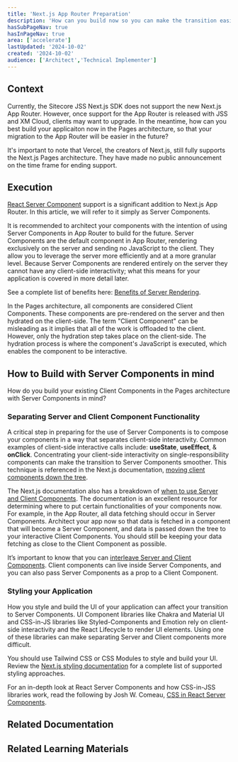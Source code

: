 ```yaml
---
title: 'Next.js App Router Preparation'
description: 'How can you build now so you can make the transition easier?'
hasSubPageNav: true
hasInPageNav: true
area: ['accelerate']
lastUpdated: '2024-10-02'
created: '2024-10-02'
audience: ['Architect','Technical Implementer']
---
```


## Context

Currently, the Sitecore JSS Next.js SDK does not support the new Next.js App Router. However, once support for the App Router is released with JSS and XM Cloud, clients may want to upgrade. In the meantime, how can you best build your applicaiton now in the Pages architecture, so that your migration to the App Router will be easier in the future?

It's important to note that Vercel, the creators of Next.js, still fully supports the Next.js Pages architecture. They have made no public announcement on the time frame for ending support.

## Execution

[React Server Component](https://nextjs.org/docs/app/building-your-application/rendering/server-components) support is a significant addition to Next.js App Router. In this article, we will refer to it simply as Server Components.

It is recommended to architect your components with the intention of using Server Components in App Router to build for the future. Server Components are the default component in App Router, rendering exclusively on the server and sending no JavaScript to the client. They allow you to leverage the server more efficiently and at a more granular level. Because Server Components are rendered entirely on the server they cannot have any client-side interactivity; what this means for your application is covered in more detail later.

See a complete list of benefits here: [Benefits of Server Rendering](https://nextjs.org/docs/app/building-your-application/rendering/server-components#benefits-of-server-rendering).

In the Pages architecture, all components are considered Client Components. These components are pre-rendered on the server and then hydrated on the client-side. The term "Client Component" can be misleading as it implies that all of the work is offloaded to the client. However, only the hydration step takes place on the client-side. The hydration process is where the component's JavaScript is executed, which enables the component to be interactive.

## How to Build with Server Components in mind

How do you build your existing Client Components in the Pages architecture with Server Components in mind?

### Separating Server and Client Component Functionality

A critical step in preparing for the use of Server Components is to compose your components in a way that separates client-side interactivity. Common examples of client-side interactive calls include: **useState**, **useEffect**, & **onClick**. Concentrating your client-side interactivity on single-responsibility components can make the transition to Server Components smoother. This technique is referenced in the Next.js documentation, [moving client components down the tree](https://nextjs.org/docs/app/building-your-application/rendering/composition-patterns#moving-client-components-down-the-tree).

The Next.js documentation also has a breakdown of [when to use Server and Client Components](https://nextjs.org/docs/app/building-your-application/rendering/composition-patterns#when-to-use-server-and-client-components). The documentation is an excellent resource for determining where to put certain functionalities of your components now. For example, in the App Router, all data fetching should occur in Server Components. Architect your app now so that data is fetched in a component that will become a Server Component, and data is passed down the tree to your interactive Client Components. You should still be keeping your data fetching as close to the Client Component as possible.

It’s important to know that you can [interleave Server and Client Components](https://nextjs.org/docs/app/building-your-application/rendering/composition-patterns#interleaving-server-and-client-components). Client components can live inside Server Components, and you can also pass Server Components as a prop to a Client Component.

### Styling your Application

How you style and build the UI of your application can affect your transition to Server Components. UI Component libraries like Chakra and Material UI and CSS-in-JS libraries like Styled-Components and Emotion rely on client-side interactivity and the React Lifecycle to render UI elements. Using one of these libraries can make separating Server and Client components more difficult.

You should use Tailwind CSS or CSS Modules to style and build your UI. Review the [Next.js styling documentation](https://nextjs.org/docs/app/building-your-application/styling) for a complete list of supported styling approaches.

For an in-depth look at React Server Components and how CSS-in-JSS libraries work, read the following by Josh W. Comeau, [CSS in React Server Components](https://www.joshwcomeau.com/react/css-in-rsc).

## Related Documentation

<Row columns={2}>
  <Link title="Understanding React Server Components" link="https://vercel.com/blog/understanding-react-server-components" />
  <Link title="Moving Client Components Down the Tree" link="https://nextjs.org/docs/app/building-your-application/rendering/composition-patterns#moving-client-components-down-the-tree" />
  <Link title="When to use Server and Client Components" link="https://nextjs.org/docs/app/building-your-application/rendering/composition-patterns#when-to-use-server-and-client-components" />
  <Link title="Recommended Styling Methods in Next.js" link="https://nextjs.org/docs/app/building-your-application/styling" />
  <Link title="Interleaving Server and Client Components" link="https://nextjs.org/docs/app/building-your-application/rendering/composition-patterns#interleaving-server-and-client-components" />
  <Link title="Benefits of Server Rendering" link="https://nextjs.org/docs/app/building-your-application/rendering/server-components#benefits-of-server-rendering" />
  <Link title="From Pages to App" link="https://nextjs.org/docs/pages/building-your-application/upgrading/app-router-migration" />
</Row>

## Related Learning Materials

<Row columns={2}>
  <Link title="Learn the Next.js App Router" link="https://nextjs.org/learn" />
  <Link title="Why Next.js moved to the App Router" link="https://www.youtube.com/watch?v=5HaX0Q_Do1I" />
  <Link title="CSS in React Server Components" link="https://www.joshwcomeau.com/react/css-in-rsc" />
  <Link title="Client Components and use client in Next.js App Directory" link="https://www.thetombomb.com/posts/use-client-nextjs" />
</Row>
